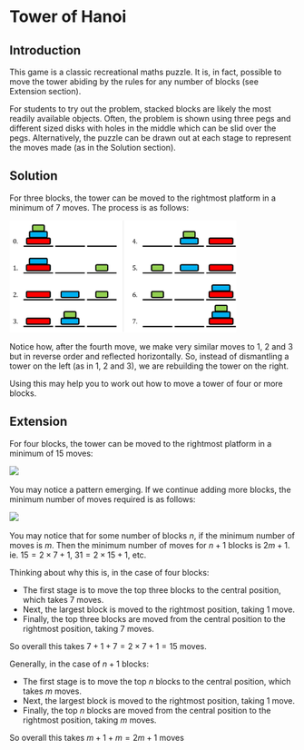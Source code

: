 # Tower of Hanoi

## Introduction

This game is a classic recreational maths puzzle. It is, in fact, possible to move the tower abiding by the rules for any number of blocks (see Extension section).

For students to try out the problem, stacked blocks are likely the most readily available objects. Often, the problem is shown using three pegs and different sized disks with holes in the middle which can be slid over the pegs. Alternatively, the puzzle can be drawn out at each stage to represent the moves made (as in the Solution section).

## Solution

For three blocks, the tower can be moved to the rightmost platform in a minimum of 7 moves. The process is as follows:

<img src="../../images/hanoi-tower-2.png" width=400>

Notice how, after the fourth move, we make very similar moves to 1, 2 and 3 but in reverse order and reflected horizontally. So, instead of dismantling a tower on the left (as in 1, 2 and 3), we are rebuilding the tower on the right.

Using this may help you to work out how to move a tower of four or more blocks.

## Extension

For four blocks, the tower can be moved to the rightmost platform in a minimum of 15 moves:

<img src="../../images/hanoi-tower-3" width=400>

You may notice a pattern emerging. If we continue adding more blocks, the minimum number of
moves required is as follows:

<img src="../../images/hanoi-tower-4" width=400>

You may notice that for some number of blocks $n$, if the minimum number of moves is $m$. Then the
minimum number of moves for $n + 1$ blocks is $2m + 1$.  
ie. $15 = 2 \times 7 + 1$, $31 = 2 \times 15 + 1$, etc.

Thinking about why this is, in the case of four blocks:  
- The first stage is to move the top three blocks to the central position, which takes 7 moves.
- Next, the largest block is moved to the rightmost position, taking 1 move.
- Finally, the top three blocks are moved from the central position to the rightmost position, taking 7 moves.

So overall this takes $7 + 1 + 7 = 2 × 7 + 1 = 15$ moves.

Generally, in the case of $n + 1$ blocks:
- The first stage is to move the top $n$ blocks to the central position, which takes $m$ moves.
- Next, the largest block is moved to the rightmost position, taking 1 move.
- Finally, the top $n$ blocks are moved from the central position to the rightmost position, taking $m$ moves.

So overall this takes $m + 1 + m = 2m + 1$ moves
